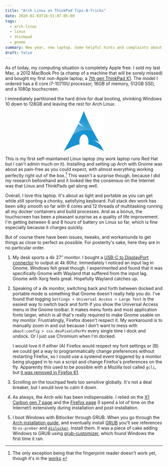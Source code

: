 ```yaml
---
title: "Arch Linux on ThinkPad Tips-N-Tricks"
date: 2020-01-03T16:51:07-05:00
tags: 
  - arch-linux
  - linux
  - thinkpad
  - gnome
summary: New year, new laptop. Some helpful hints and complaints about Arch on a ThinkPad
draft: false
---
```


As of today, my computing situation is completely Apple free. I sold my last Mac, a 2012 MacBook Pro (a champ of a machine that will be sorely missed) and bought my first non-Apple laptop, a [7th gen ThinkPad X1](https://www.lenovo.com/us/en/laptops/thinkpad/thinkpad-x/X1-Carbon-Gen-7/p/22TP2TXX17G). The model I ordered has a 6 core i7-10710U processor, 16GB of memory, 512GB SSD, and a 1080p touchscreen.

I immediately partitioned the hard drive for dual booting, shrinking Windows 10 down to 128GB and leaving the rest for Arch Linux.

<img src="./arch.svg" style="display: block; margin-left: auto; margin-right:auto" />

This is my first self-maintained Linux laptop (my work laptop runs Red Hat but I can't admin much on it).  Installing and setting up Arch with Gnome was about as pain-free as you could expect, with almost everything working perfectly right out of the box.[^1] This wasn't a surprise though, because I did my research beforehand and it looked like the consensus on the Internet was that Linux and ThinkPads get along well.

Overall, I love this laptop. It's about as light and portable as you can get while still sporting a chonky,  satisfying keyboard. Full stack dev work has been silky smooth so far with 6 cores and 12 threads of multitasking running all my docker containers and build processes. And as a bonus, the touchscreen has been a pleasant surprise as a quality of life improvement. I'm getting between 6 and 8 hours of battery on Linux so far, which is fine especially because it charges quickly.

But of course there have been issues, tweaks, and workarounds to get things as close to perfect as possible. For posterity's sake, here they are in no particular order.

1. My desk sports a 4k 27" monitor. I bought a [USB-C to DisplayPort connector](https://www.amazon.com/gp/product/B075V27G2R/ref=ppx_yo_dt_b_asin_title_o00_s00?ie=UTF8&psc=1) to output at 4k 60hz. Immediately I noticed an input lag in Gnome. Windows felt great though. I experimented and found that it was specifically Gnome with Wayland that suffered from the input lag. Gnome with Xorg feels great. Hopefully Wayland catches up.

2. Speaking of a 4k monitor, switching back and forth between docked and portable mode is something that Gnome doesn't really help you do. I've found that togging `Settings > Universal Access > Large Text` is the easiest way to switch back and forth if you show the Universal Access menu in the Gnome toolbar. It makes menu fonts and most application fonts larger, which is all that's really required to make Gnome usable on my monitor. Frustratingly, Firefox doesn't respect it. My workaround is to manually zoom in and out because I don't want to mess with `about:config > css.devPixelsPerPx` every single time I dock and undock. Or I just use Chromium when I'm docked.

   I would love it if either (A) Firefox would respect my font settings or (B) we could get a way to programmatically change preferences without restarting Firefox, so I could use a systemd event triggered by a monitor being plugged in to run a script and change Firefox's preferences on the fly. Apparently this used to be possible with a Mozilla tool called `gcli`, but [it was removed in Firefox 61](https://mail.mozilla.org/pipermail/firefox-dev/2018-March/006249.html).

3. Scrolling on the touchpad feels too sensitive globally. It's not a deal breaker, but I would love to calm it down.

4. As always, the Arch wiki has been indispensable. I relied on the [X1 Carbon gen 7 page](https://wiki.archlinux.org/index.php/Lenovo_ThinkPad_X1_Carbon_(Gen_7)) and the [Firefox page](https://wiki.archlinux.org/index.php/Firefox) (I spend a lot of time on the Internet!) extensively during installation and post-installation.

5. I boot Windows with Bitlocker through GRUB. When you go through the [Arch installation guide](https://wiki.archlinux.org/index.php/Installation_guide), and eventually install [GRUB](https://wiki.archlinux.org/index.php/GRUB) you'll see references to `os-prober` and [`dislocker`](https://aur.archlinux.org/packages/dislocker/). Install them. It was a piece of cake adding Windows to GRUB using [grub-customizer](https://www.archlinux.org/packages/community/x86_64/grub-customizer/), which found Windows the first time it ran.

[^1]: The only exception being that the fingerprint reader doesn't work yet, though it's in the [works](https://gitlab.freedesktop.org/libfprint/libfprint/issues/181).